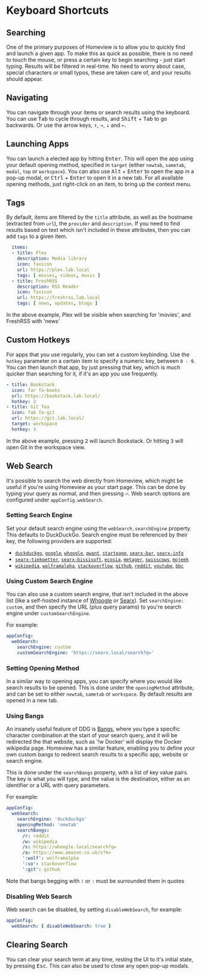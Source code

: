 # Keyboard Shortcuts

## Searching

One of the primary purposes of Homeview is to allow you to quickly find and launch a given app. To make this as quick as possible, there is no need to touch the mouse, or press a certain key to begin searching - just start typing. Results will be filtered in real-time. No need to worry about case, special characters or small typos, these are taken care of, and your results should appear.

## Navigating

You can navigate through your items or search results using the keyboard. You can use <kbd>Tab</kbd> to cycle through results, and <kbd>Shift</kbd> + <kbd>Tab</kbd> to go backwards. Or use the arrow keys, <kbd>↑</kbd>, <kbd>→</kbd>, <kbd>↓</kbd> and <kbd>←</kbd>.

## Launching Apps

You can launch a elected app by hitting <kbd>Enter</kbd>. This will open the app using your default opening method, specified in `target` (either `newtab`, `sametab`, `modal`, `top` or `workspace`). You can also use <kbd>Alt</kbd> + <kbd>Enter</kbd> to open the app in a pop-up modal, or <kbd>Ctrl</kbd> + <kbd>Enter</kbd> to open it in a new tab. For all available opening methods, just right-click on an item, to bring up the context menu.

## Tags

By default, items are filtered by the `title` attribute, as well as the hostname (extracted from `url`), the `provider` and `description`. If you need to find results based on text which isn't included in these attributes, then you can add `tags` to a given item.

```yaml
  items:
  - title: Plex
    description: Media library
    icon: favicon
    url: https://plex.lab.local
    tags: [ movies, videos, music ]
  - title: FreshRSS
    description: RSS Reader
    icon: favicon
    url: https://freshrss.lab.local
    tags: [ news, updates, blogs ]

```

In the above example, Plex will be visible when searching for 'movies', and FreshRSS with 'news'

## Custom Hotkeys

For apps that you use regularly, you can set a custom keybinding. Use the `hotkey` parameter on a certain item to specify a numeric key, between `0 - 9`. You can then launch that app, by just pressing that key, which is much quicker than searching for it, if it's an app you use frequently.

```yaml
- title: Bookstack
  icon: far fa-books
  url: https://bookstack.lab.local/
  hotkey: 2
- title: Git Tea
  icon: fab fa-git
  url: https://git.lab.local/
  target: workspace
  hotkey: 3
```

In the above example, pressing <kbd>2</kbd> will launch Bookstack. Or hitting <kbd>3</kbd> will open Git in the workspace view.

## Web Search

It's possible to search the web directly from Homeview, which might be useful if you're using Homeview as your start page. This can be done by typing your query as normal, and then pressing <kbd>⏎</kbd>. Web search options are configured under `appConfig.webSearch`.

### Setting Search Engine

Set your default search engine using the `webSearch.searchEngine` property. This defaults to DuckDuckGo. Search engine must be referenced by their key, the following providers are supported:

- [`duckduckgo`](https://duckduckgo.com), [`google`](https://google.com), [`whoogle`](https://whoogle.sdf.org), [`qwant`](https://www.qwant.com), [`startpage`](https://www.startpage.com), [`searx-bar`](https://searx.bar), [`searx-info`](https://searx.info)
- [`searx-tiekoetter`](https://searx.tiekoetter.com), [`searx-bissisoft`](https://searx.bissisoft.com), [`ecosia`](https://www.ecosia.org), [`metager`](https://metager.org/meta), [`swisscows`](https://swisscows.com), [`mojeek`](https://www.mojeek.com)
- [`wikipedia`](https://en.wikipedia.org), [`wolframalpha`](https://www.wolframalpha.com), [`stackoverflow`](https://stackoverflow.com), [`github`](https://github.com), [`reddit`](https://www.reddit.com), [`youtube`](https://youtube.com), [`bbc`](https://www.bbc.co.uk)

### Using Custom Search Engine

You can also use a custom search engine, that isn't included in the above list (like a self-hosted instance of [Whoogle](https://github.com/benbusby/whoogle-search) or [Searx](https://searx.github.io/searx/)). Set `searchEngine: custom`, and then specify the URL (plus query params) to you're search engine under `customSearchEngine`.

For example:

```yaml
appConfig:
  webSearch:
    searchEngine: custom
    customSearchEngine: 'https://searx.local/search?q='
```

### Setting Opening Method

In a similar way to opening apps, you can specify where you would like search results to be opened. This is done under the `openingMethod` attribute, and can be set to either  `newtab`, `sametab` or `workspace`. By default results are opened in a new tab.

### Using Bangs

An insanely useful feature of DDG is [Bangs](https://duckduckgo.com/bang), where you type a specific character combination at the start of your search query, and it will be redirected the that website, such as '!w Docker' will display the Docker wikipedia page. Homeview has a similar feature, enabling you to define your own custom bangs to redirect search results to a specific app, website or search engine.

This is done under the `searchBangs` property, with a list of key value pairs. The key is what you will type, and the value is the destination, either as an identifier or a URL with query parameters.

For example:

```yaml
appConfig:
  webSearch:
    searchEngine: 'duckduckgo'
    openingMethod: 'newtab'
    searchBangs:
      /r: reddit
      /w: wikipedia
      /s: https://whoogle.local/search?q=
      /a: https://www.amazon.co.uk/s?k=
      ':wolf': wolframalpha
      ':so': stackoverflow
      ':git': github
```

Note that bangs begging with `!` or `:` must be surrounded them in quotes

### Disabling Web Search

Web search can be disabled, by setting `disableWebSearch`, for example:

```yaml
appConfig:
  webSearch: { disableWebSearch: true }
```

## Clearing Search

You can clear your search term at any time, resting the UI to it's initial state, by pressing <kbd>Esc</kbd>.
This can also be used to close any open pop-up modals.
